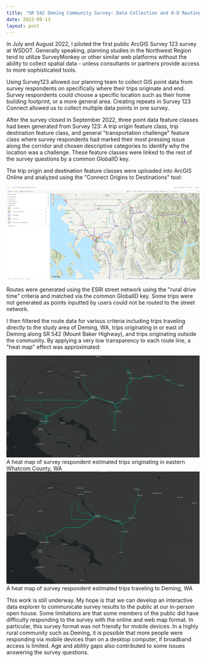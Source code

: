 ```yaml
---
title: "SR 542 Deming Community Survey: Data Collection and O-D Routing Pilot"
date: 2022-09-13
layout: post
---
```


In July and August 2022, I piloted the first public ArcGIS Survey 123 survey at WSDOT. Generally speaking, planning studies in the Northwest Region tend to utilize SurveyMonkey or other similar web platforms without the ability to collect spatial data - unless consultants or partners provide access to more sophisticated tools. 

Using Survey123 allowed our planning team to collect GIS point data from survey respondents on specifically where their trips originate and end. Survey respondents could choose a specific location such as their home building footprint, or a more general area. Creating repeats in Survey 123 Connect allowed us to collect multiple data points in one survey. 

After the survey closed in September 2022, three point data feature classes had been generated from Survey 123: A trip origin feature class, trip destination feature class, and general "transportation challenge" feature class where survey respondents had marked their most pressing issue along the corridor and chosen descriptive categories to identify why the location was a challenge. These feature classes were linked to the rest of the survey questions by a common GlobalID key. 

The trip origin and destination feature classes were uploaded into ArcGIS Online and analyzed using the "Connect Origins to Destinations" tool: 

<img src="https://raw.githubusercontent.com/katiebunge/gisportfolio/main/RouteTool.PNG">

Routes were generated using the ESRI street network using the "rural drive time" criteria and matched via the common GlobalID key. Some trips were not generated as points inputted by users could not be routed to the street network. 

I then filtered the route data for various criteria including trips traveling directly to the study area of Deming, WA, trips originating in or east of Deming along SR 542 (Mount Baker Highway), and trips originating outside the community. By applying a very low transparency to each route line, a "heat map" effect was approximated: 

<img src="https://raw.githubusercontent.com/katiebunge/gisportfolio/main/assets/images/EWhatcomTrips.png">
A heat map of survey respondent estimated trips originating in eastern Whatcom County, WA

<img src="https://raw.githubusercontent.com/katiebunge/gisportfolio/main/assets/images/TripsToDeming.png">
A heat map of survey respondent estimated trips traveling to Deming, WA

This work is still underway. My hope is that we can develop an interactive data explorer to communicate survey results to the public at our in-person open house. Some limitations are that some members of the public did have difficulty responding to the survey with the online and web map format. In particular, this survey format was not friendly for mobile devices. In a highly rural community such as Deming, it is possible that more people were responding via mobile devices than on a desktop computer, if broadband access is limited. Age and ability gaps also contributed to some issues answering the survey questions. 
